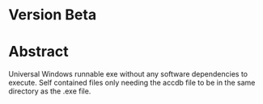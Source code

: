 # Version Beta

# Abstract
Universal Windows runnable exe without any software dependencies to execute. Self contained files only needing the accdb file to be in the same directory as the .exe file. 
